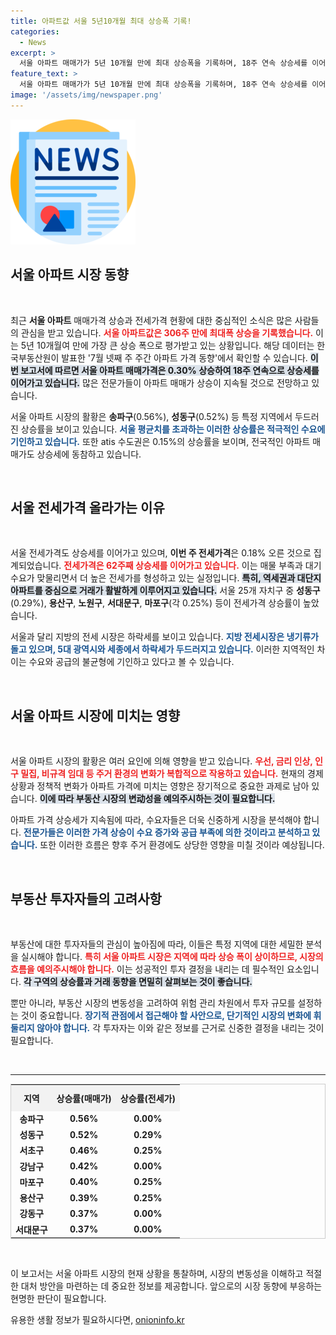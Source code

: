 ```yaml
---
title: 아파트값 서울 5년10개월 최대 상승폭 기록!
categories:
  - News
excerpt: >
  서울 아파트 매매가가 5년 10개월 만에 최대 상승폭을 기록하며, 18주 연속 상승세를 이어가고 있습니다. 전셋값도 62주째 오름세! 지금이 부동산 투자 기회일까요? 클릭해 확인하세요!
feature_text: >
  서울 아파트 매매가가 5년 10개월 만에 최대 상승폭을 기록하며, 18주 연속 상승세를 이어가고 있습니다. 전셋값도 62주째 오름세! 지금이 부동산 투자 기회일까요? 클릭해 확인하세요!
image: '/assets/img/newspaper.png'
---
```


<p><img src="/assets/img/newspaper.png" alt="kimp 속보" /></p>

<h2 data-ke-size="size26">서울 아파트 시장 동향</h2>

<p data-ke-size="size16">&nbsp;</p>

<p>최근 <strong>서울 아파트</strong> 매매가격 상승과 전세가격 현황에 대한 중심적인 소식은 많은 사람들의 관심을 받고 있습니다. <b><span style="color: #ee2323;">서울 아파트값은 306주 만에 최대폭 상승을 기록했습니다.</span></b> 이는 5년 10개월여 만에 가장 큰 상승 폭으로 평가받고 있는 상황입니다. 해당 데이터는 한국부동산원이 발표한 '7월 넷째 주 주간 아파트 가격 동향'에서 확인할 수 있습니다. <b><span style="background-color: #21538527;">이번 보고서에 따르면 서울 아파트 매매가격은 0.30% 상승하여 18주 연속으로 상승세를 이어가고 있습니다.</span></b> 많은 전문가들이 아파트 매매가 상승이 지속될 것으로 전망하고 있습니다.</p>

<p>서울 아파트 시장의 활황은 <strong>송파구</strong>(0.56%), <strong>성동구</strong>(0.52%) 등 특정 지역에서 두드러진 상승률을 보이고 있습니다. <b><span style="color: #1a5490;">서울 평균치를 초과하는 이러한 상승률은 적극적인 수요에 기인하고 있습니다.</span></b> 또한 atis 수도권은 0.15%의 상승률을 보이며, 전국적인 아파트 매매가도 상승세에 동참하고 있습니다.</p>

<p data-ke-size="size16">&nbsp;</p>

<h2 data-ke-size="size26">서울 전세가격 올라가는 이유</h2>

<p data-ke-size="size16">&nbsp;</p>

<p>서울 전세가격도 상승세를 이어가고 있으며, <strong>이번 주 전세가격</strong>은 0.18% 오른 것으로 집계되었습니다. <b><span style="color: #ee2323;">전세가격은 62주째 상승세를 이어가고 있습니다.</span></b> 이는 매물 부족과 대기 수요가 맞물리면서 더 높은 전세가를 형성하고 있는 실정입니다. <b><span style="background-color: #21538527;">특히, 역세권과 대단지 아파트를 중심으로 거래가 활발하게 이루어지고 있습니다.</span></b> 서울 25개 자치구 중 <strong>성동구</strong>(0.29%), <strong>용산구</strong>, <strong>노원구</strong>, <strong>서대문구</strong>, <strong>마포구</strong>(각 0.25%) 등이 전세가격 상승률이 높았습니다.</p>

<p>서울과 달리 지방의 전세 시장은 하락세를 보이고 있습니다. <b><span style="color: #1a5490;">지방 전세시장은 냉기류가 돌고 있으며, 5대 광역시와 세종에서 하락세가 두드러지고 있습니다.</span></b> 이러한 지역적인 차이는 수요와 공급의 불균형에 기인하고 있다고 볼 수 있습니다.</p>

<p data-ke-size="size16">&nbsp;</p>

<h2 data-ke-size="size26">서울 아파트 시장에 미치는 영향</h2>

<p data-ke-size="size16">&nbsp;</p>

<p>서울 아파트 시장의 활황은 여러 요인에 의해 영향을 받고 있습니다. <b><span style="color: #ee2323;">우선, 금리 인상, 인구 밀집, 비규격 임대 등 주거 환경의 변화가 복합적으로 작용하고 있습니다.</span></b> 현재의 경제 상황과 정책적 변화가 아파트 가격에 미치는 영향은 장기적으로 중요한 과제로 남아 있습니다. <b><span style="background-color: #21538527;">이에 따라 부동산 시장의 변动성을 예의주시하는 것이 필요합니다.</span></b> </p>

<p>아파트 가격 상승세가 지속됨에 따라, 수요자들은 더욱 신중하게 시장을 분석해야 합니다. <b><span style="color: #1a5490;">전문가들은 이러한 가격 상승이 수요 증가와 공급 부족에 의한 것이라고 분석하고 있습니다.</span></b> 또한 이러한 흐름은 향후 주거 환경에도 상당한 영향을 미칠 것이라 예상됩니다.</p>

<p data-ke-size="size16">&nbsp;</p>

<h2 data-ke-size="size26">부동산 투자자들의 고려사항</h2>

<p data-ke-size="size16">&nbsp;</p>

<p>부동산에 대한 투자자들의 관심이 높아짐에 따라, 이들은 특정 지역에 대한 세밀한 분석을 실시해야 합니다. <b><span style="color: #ee2323;">특히 서울 아파트 시장은 지역에 따라 상승 폭이 상이하므로, 시장의 흐름을 예의주시해야 합니다.</span></b> 이는 성공적인 투자 결정을 내리는 데 필수적인 요소입니다. <b><span style="background-color: #21538527;">각 구역의 상승률과 거래 동향을 면밀히 살펴보는 것이 좋습니다.</span></b></p>

<p>뿐만 아니라, 부동산 시장의 변동성을 고려하여 위험 관리 차원에서 투자 규모를 설정하는 것이 중요합니다. <b><span style="color: #1a5490;">장기적 관점에서 접근해야 할 사안으로, 단기적인 시장의 변화에 휘둘리지 않아야 합니다.</span></b> 각 투자자는 이와 같은 정보를 근거로 신중한 결정을 내리는 것이 필요합니다.</p>

<p data-ke-size="size16">&nbsp;</p>

<hr>

<table style="width: 100%; border: 1px solid #ccc; border-collapse: collapse;">
    <tr>
        <th style="text-align: center; height: 35px; background-color: #f2f2f2;">지역</th>
        <th style="text-align: center; height: 35px; background-color: #f2f2f2;">상승률(매매가)</th>
        <th style="text-align: center; height: 35px; background-color: #f2f2f2;">상승률(전세가)</th>
    </tr>
    <tr>
        <td style="text-align: center; height: 17px;"><b>송파구</b></td>
        <td style="text-align: center; height: 17px;"><b>0.56%</b></td>
        <td style="text-align: center; height: 17px;"><b>0.00%</b></td>
    </tr>
    <tr>
        <td style="text-align: center; height: 17px;"><b>성동구</b></td>
        <td style="text-align: center; height: 17px;"><b>0.52%</b></td>
        <td style="text-align: center; height: 17px;"><b>0.29%</b></td>
    </tr>
    <tr>
        <td style="text-align: center; height: 17px;"><b>서초구</b></td>
        <td style="text-align: center; height: 17px;"><b>0.46%</b></td>
        <td style="text-align: center; height: 17px;"><b>0.25%</b></td>
    </tr>
    <tr>
        <td style="text-align: center; height: 17px;"><b>강남구</b></td>
        <td style="text-align: center; height: 17px;"><b>0.42%</b></td>
        <td style="text-align: center; height: 17px;"><b>0.00%</b></td>
    </tr>
    <tr>
        <td style="text-align: center; height: 17px;"><b>마포구</b></td>
        <td style="text-align: center; height: 17px;"><b>0.40%</b></td>
        <td style="text-align: center; height: 17px;"><b>0.25%</b></td>
    </tr>
    <tr>
        <td style="text-align: center; height: 17px;"><b>용산구</b></td>
        <td style="text-align: center; height: 17px;"><b>0.39%</b></td>
        <td style="text-align: center; height: 17px;"><b>0.25%</b></td>
    </tr>
    <tr>
        <td style="text-align: center; height: 17px;"><b>강동구</b></td>
        <td style="text-align: center; height: 17px;"><b>0.37%</b></td>
        <td style="text-align: center; height: 17px;"><b>0.00%</b></td>
    </tr>
    <tr>
        <td style="text-align: center; height: 17px;"><b>서대문구</b></td>
        <td style="text-align: center; height: 17px;"><b>0.37%</b></td>
        <td style="text-align: center; height: 17px;"><b>0.00%</b></td>
    </tr>
</table>

<p data-ke-size="size16">&nbsp;</p> 

<p>이 보고서는 서울 아파트 시장의 현재 상황을 통찰하며, 시장의 변동성을 이해하고 적절한 대처 방안을 마련하는 데 중요한 정보를 제공합니다. 앞으로의 시장 동향에 부응하는 현명한 판단이 필요합니다.</p>
유용한 생활 정보가 필요하시다면, <a href="https://onioninfo.kr" rel="dofollow">onioninfo.kr</a>


